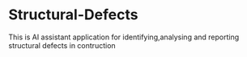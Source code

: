 # Structural-Defects
This is AI assistant application for identifying,analysing and reporting structural defects in contruction
